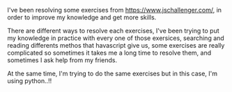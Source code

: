I've been resolving some exercises from https://www.jschallenger.com/, in order to improve my knowledge and get more skills.

There are different ways to resolve each exercises, I've been trying to put my knowledge in practice with every one of those exersices, searching and reading differents methos that havascript give us, some exercises are really complicated so sometimes it takes me a long time to resolve them, and sometimes I ask help from my friends.

At the same time, I'm trying to do the same exercises but in this case, I'm using python..!!
